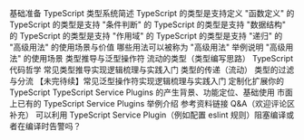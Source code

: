 基础准备
TypeScript 类型系统简述
TypeScript 的类型是支持定义 "函数定义" 的
TypeScript 的类型是支持 "条件判断" 的
TypeScript 的类型是支持 "数据结构" 的
TypeScript 的类型是支持 "作用域" 的
TypeScript 的类型是支持 "递归" 的
"高级用法" 的使用场景与价值
哪些用法可以被称为 "高级用法"
举例说明 "高级用法" 的使用场景
类型推导与泛型操作符
流动的类型（类型编写思路）
TypeScript 代码哲学
常见类型推导实现逻辑梳理与实践入门
类型的传递（流动）
类型的过滤与分流
【未完待续】常见泛型操作符实现逻辑梳理与实践入门
定制化扩展你的 TypeScript
TypeScript Service Plugins 的产生背景、功能定位、基础使用
市面上已有的 TypeScript Service Plugins 举例介绍
参考资料链接
Q&A（欢迎评论区补充）
可以利用 TypeScript Service Plugin（例如配置 eslint 规则）阻塞编译或者在编译时告警吗？
